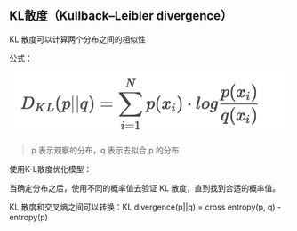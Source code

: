 ## KL散度（Kullback–Leibler divergence）

KL 散度可以计算两个分布之间的相似性

公式：

![](../imgs/107.png)

> p 表示观察的分布，q 表示去拟合 p 的分布

使用K-L散度优化模型：

当确定分布之后，使用不同的概率值去验证 KL 散度，直到找到合适的概率值。



KL 散度和交叉熵之间可以转换：KL divergence(p||q) = cross entropy(p, q) - entropy(p)

